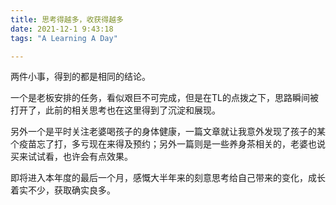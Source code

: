 ```yaml
---
title: 思考得越多，收获得越多
date: 2021-12-1 9:43:18
tags: "A Learning A Day"

---
```


两件小事，得到的都是相同的结论。

<!--more-->

一个是老板安排的任务，看似艰巨不可完成，但是在TL的点拨之下，思路瞬间被打开了，此前的相关思考也在这里得到了沉淀和展现。

另外一个是平时关注老婆喝孩子的身体健康，一篇文章就让我意外发现了孩子的某个疫苗忘了打，多亏现在来得及预约；另外一篇则是一些养身茶相关的，老婆也说买来试试看，也许会有点效果。

即将进入本年度的最后一个月，感慨大半年来的刻意思考给自己带来的变化，成长着实不少，获取确实良多。